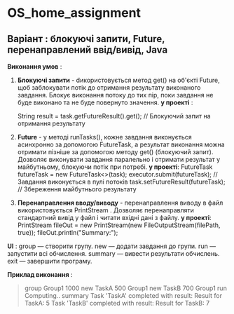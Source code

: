 # OS_home_assignment
## Варіант : блокуючі запити, Future, перенаправлений ввід/вивід, Java

**Виконання умов** : 
1. **Блокуючі запити** -
    dикористовується метод get() на об'єкті Future, щоб заблокувати потік до отримання результату виконаного завдання.
   Блокує виконання потоку до тих пір, поки завдання не буде виконано та не буде повернуто значення.
    **у проекті** :
   
   String result = task.getFutureResult().get(); // Блокуючий запит на отримання результату

3. **Future** -
    у методі runTasks(), кожне завдання виконується асинхронно за допомогою FutureTask, а результат виконання можна
   отримати пізніше за допомогою методу get() (блокуючий запит).
   Дозволяє виконувати завдання паралельно і отримати результат у майбутньому, блокуючи потік при потребі.
   **у проекті**: 
   FutureTask<String> futureTask = new FutureTask<>(task);
executor.submit(futureTask); // Завдання виконується в пулі потоків
task.setFutureResult(futureTask); // Збереження майбутнього результату

4. **Перенаправлення вводу/виводу** -
    перенаправлення виводу в файл використовується PrintStream .
   Дозволяє перенаправляти стандартний вивід у файл і читати вхідні дані з файлу.
   **у проекті**:
   PrintStream fileOut = new PrintStream(new FileOutputStream(filePath, true));
fileOut.println("Summary:");

**UI** : 
group <groupName> <limit> — створити групу.
new <taskSymbol> <timeLimit> <groupName> — додати завдання до групи.
run — запустити всі обчислення.
summary — вивести результати обчислень.
exit — завершити програму.

**Приклад виконання** : 
>group Group1 1000
>new TaskA 500 Group1
>new TaskB 700 Group1
>run
Computing..
>summary
Task 'TaskA' completed with result: Result for TaskA: 5
Task 'TaskB' completed with result: Result for TaskB: 7
